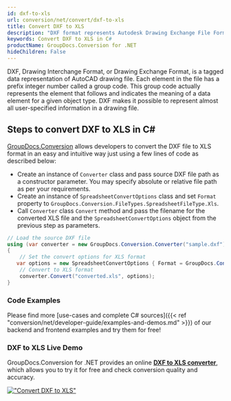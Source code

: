 ```yaml
---
id: dxf-to-xls
url: conversion/net/convert/dxf-to-xls
title: Convert DXF to XLS
description: "DXF format represents Autodesk Drawing Exchange File Format with .dxf extension. Learn how to convert DXF to XLS file programmatically in C# language using GroupDocs.Conversion for .NET library."
keywords: Convert DXF to XLS in C#
productName: GroupDocs.Conversion for .NET
hideChildren: False
---
```


DXF, Drawing Interchange Format, or Drawing Exchange Format, is a tagged data representation of AutoCAD drawing file. Each element in the file has a prefix integer number called a group code. This group code actually represents the element that follows and indicates the meaning of a data element for a given object type. DXF makes it possible to represent almost all user-specified information in a drawing file.

## Steps to convert DXF to XLS in C#

[GroupDocs.Conversion](https://products.groupdocs.com/conversion/net) allows developers to convert the DXF file to XLS format in an easy and intuitive way just using a few lines of code as described below:

* Create an instance of `Converter` class and pass source DXF file path as a constructor parameter. You may specify absolute or relative file path as per your requirements. 
* Create an instance of `SpreadsheetConvertOptions` class and set `Format` property to `GroupDocs.Conversion.FileTypes.SpreadsheetFileType.Xls`.
* Call `Converter` class `Convert` method and pass the filename for the converted XLS file and the `SpreadsheetConvertOptions` object from the previous step as parameters.

```csharp
// Load the source DXF file
using (var converter = new GroupDocs.Conversion.Converter("sample.dxf"))
{
    // Set the convert options for XLS format
   var options = new SpreadsheetConvertOptions { Format = GroupDocs.Conversion.FileTypes.SpreadsheetFileType.Xls };
    // Convert to XLS format
    converter.Convert("converted.xls", options);
}
```

### Code Examples

Please find more [use-cases and complete C# sources]({{< ref "conversion/net/developer-guide/examples-and-demos.md" >}}) of our backend and frontend examples and try them for free!

### DXF to XLS Live Demo

GroupDocs.Conversion for .NET provides an online [**DXF to XLS converter**](https://products.groupdocs.app/conversion/dxf-to-xls), which allows you to try it for free and check conversion quality and accuracy.

[!["Convert DXF to XLS"](conversion/net/images/convert-to-xls/convert-dxf-to-xls.png)](https://products.groupdocs.app/conversion/dxf-to-xls)